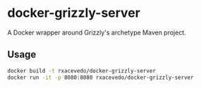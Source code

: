 # docker-grizzly-server
A Docker wrapper around Grizzly's archetype Maven project.

## Usage

```bash
docker build -t rxacevedo/docker-grizzly-server
docker run -it -p 8080:8080 rxacevedo/docker-grizzly-server
```
